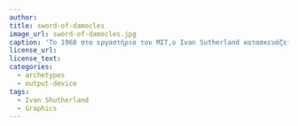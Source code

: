 ```yaml
---
author: 
title: sword-of-damocles
image_url: sword-of-damocles.jpg 
caption: 'Το 1968 στα εργαστήρια του MIT,ο Ivan Sutherland κατασκευάζει το Σπαθί του Δαμοκλή(Sword of Damocles),πρόκειται για ένα από τα πρώτα συστήματα εικονικής πραγματικότητας που έδινε την δυνατότητα στον χρήστη να δει σε πραγματικό χρόνο αντικείμενα να προβάλονται πάνω στον πραγματικό κόσμο.'
license_url: 
license_text: 
categories:
  - archetypes
  - output-device
tags:
  - Ivan Shutherland
  - Graphics
---
```

